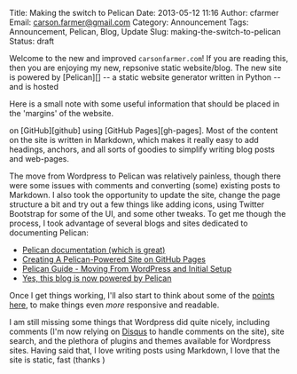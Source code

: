 Title: Making the switch to Pelican
Date: 2013-05-12 11:16
Author: cfarmer
Email: carson.farmer@gmail.com
Category: Announcement
Tags: Announcement, Pelican, Blog, Update
Slug: making-the-switch-to-pelican
Status: draft

Welcome to the new and improved `carsonfarmer.com`! If you are reading this, then
you are enjoying my new, repsonive static website/blog. The new site is powered 
by [Pelican][] -- a static website generator written in Python -- and is hosted 

<p class="note right shadow">
Here is a small note with some useful information that should be placed in the 'margins' of the website.
</p>

on [GitHub][github] using [GitHub Pages][gh-pages]. Most of the content on the site is written 
in Markdown, which makes it really easy to add headings, anchors, and all sorts
of goodies to simplify writing blog posts and web-pages.

The move from Wordpress to Pelican was relatively painless, though there were
some issues with comments and converting (some) existing posts to Markdown. I
also took the opportunity to update the site, change the page structure a bit
and try out a few things like adding icons, using Twitter Bootstrap for some of 
the UI, and some other tweaks. To get me though the process, I took advantage of
several blogs and sites dedicated to documenting Pelican:

* [Pelican documentation (which is great)][pelican-docs]
* [Creating A Pelican-Powered Site on GitHub Pages][magically-us]
* [Pelican Guide - Moving From WordPress and Initial Setup][pelican-guide]
* [Yes, this blog is now powered by Pelican][powered-by-pelican]

Once I get things working, I'll also start to think about some of the 
[points here], to make things even _more_ responsive and readable.

I am still missing some things that Wordpress did quite nicely, including
comments (I'm now relying on [Disqus][disqus] to handle comments on the site), 
site search, and the plethora of plugins and themes available for Wordpress 
sites. Having said that, I love writing posts using Markdown, I love that the 
site is static, fast (thanks )

[magically-us]: http://magically.us/2013-02-03/creating-a-pelican-powered-site-on-github-pages.html
[pelican-docs]: http://docs.getpelican.com/
[points here]: http://arunrocks.com/moving-blogs-to-pelican/
[powered-by-pelican]: http://blog.aclark.net/2012/09/21/yes-this-blog-is-now-powered-by-pelican/
[pelican-guide]: http://www.macdrifter.com/2012/08/pelican-guide-moving-from-wordpress-and-initial-setup.html
[disqus]: http://disqus.com/


